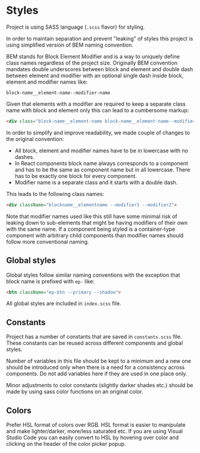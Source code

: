 
# Styles

Project is using SASS language (`.scss` flavor) for styling.

In order to maintain separation and prevent "leaking" of styles this project is using simplified version of BEM naming convention.

BEM stands for Block Element Modifier and is a way to uniquely define class names regardless of the project size. Originally BEM convention mandates double underscores between block and element and double dash between element and modifier with an optional single dash inside block, element and modifier names like:

```
block-name__element-name--modifier-name
```

Given that elements with a modifier are required to keep a separate class name with block and element only this can lead to a cumbersome markup:

``` html
<div class="block-name__element-name block-name__element-name--modifier1 block-name__element-name--modifier1">
```

In order to simplify and improve readability, we made couple of changes to the original convention:

- All block, element and modifier names have to be in lowercase with no dashes.
- In React components block name always corresponds to a component and has to be the same as component name but in all lowercase. There has to be exactly one block for every component.
- Modifier name is a separate class and it starts with a double dash.

This leads to the following class names:

``` html
<div className="blockname__elementname --modifier1 --modifier2">
```

Note that modifier names used like this still have some minimal risk of leaking down to sub-elements that might be having modifiers of their own with the same name. If a component being styled is a container-type component with arbitrary child components than modifier names should follow more conventional naming.

## Global styles

Global styles follow similar naming conventions with the exception that block name is prefixed with `ep-` like:

``` html
<btn className="ep-btn --primary --shadow">
```

All global styles are included in `index.scss` file.

## Constants

Project has a number of constants that are saved in `constants.scss` file. These constants can be reused across different components and global styles.

Number of variables in this file should be kept to a minimum and a new one should be introduced only when there is a need for a consistency across components. Do not add variables here if they are used in one place only.

Minor adjustments to color constants (slightly darker shades etc.) should be made by using sass color functions on an original color.

## Colors

Prefer HSL format of colors over RGB. HSL format is easier to manipulate and make lighter/darker, more/less saturated etc. If you are using Visual Studio Code you can easily convert to HSL by hovering over color and clicking on the header of the color picker popup.


